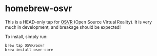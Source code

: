 # homebrew-osvr
This is a HEAD-only tap for [OSVR](http://www.osvr.org) (Open Source Virtual Reality). It is very much in development, and breakage should be expected!

To install, simply run:
```
brew tap OSVR/osvr
brew install osvr-core
```
